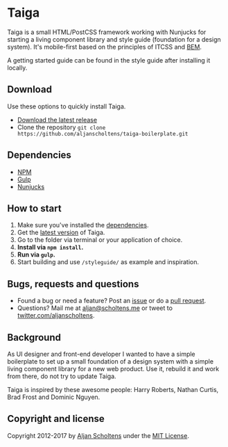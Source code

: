 # Taiga

Taiga is a small HTML/PostCSS framework working with Nunjucks for starting a living component library and style guide (foundation for a design system).
It's mobile-first based on the principles of ITCSS and [BEM](http://bem.info).

A getting started guide can be found in the style guide after installing it locally.

## Download

Use these options to quickly install Taiga.

- [Download the latest release](https://github.com/aljanscholtens/taiga-boilerplate/archive/master.zip)
- Clone the repository `git clone https://github.com/aljanscholtens/taiga-boilerplate.git`

## Dependencies

- [NPM](#)
- [Gulp](#)
- [Nunjucks](#)

## How to start

1. Make sure you've installed the [dependencies](#dependencies).
2. Get the [latest version](#download) of Taiga.
3. Go to the folder via terminal or your application of choice.
4. **Install via `npm install`.**
5. **Run via `gulp`.**
6. Start building and use `/styleguide/` as example and inspiration.

## Bugs, requests and questions

- Found a bug or need a feature? Post an [issue](https://github.com/aljanscholtens/taiga-boilerplate/issues/new) or do a [pull request](https://github.com/aljanscholtens/taiga-boilerplate/pulls).
- Questions? Mail me at [aljan@scholtens.me](mailto:aljan@scholtens.me) or tweet to [twitter.com/aljanscholtens](http://twitter.com/aljanscholtens).

## Background

As UI designer and front-end developer I wanted to have a simple boilerplate to set up a small foundation of a design system with a simple living component library for a new web product. Use it, rebuild it and work from there, do not try to update Taiga.

Taiga is inspired by these awesome people: Harry Roberts, Nathan Curtis, Brad Frost and Dominic Nguyen.

## Copyright and license

Copyright 2012-2017 by [Aljan Scholtens](http://aljanscholtens.nl) under the [MIT License](LICENSE).
